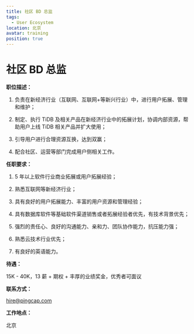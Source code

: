 ```yaml
---
title: 社区 BD 总监
tags:
  - User Ecosystem
location: 北京
avatar: training
position: true
---
```


# 社区 BD 总监

**职位描述：**

1. 负责在新经济行业（互联网、互联网+等新兴行业）中，进行用户拓展、管理和维护；

2. 制定、执行 TiDB 及相关产品在新经济行业中的拓展计划，协调内部资源，帮助用户上线 TiDB 相关产品并扩大使用；

3. 引导用户进行合理资源互换，达到双赢；

4. 配合社区、运营等部门完成用户侧相关工作。

**任职要求：**

1. 5 年以上软件行业商业拓展或用户拓展经验；

2. 熟悉互联网等新经济行业；

3. 具有良好的用户拓展能力、丰富的用户资源和管理经验；

4. 具有数据库软件等基础软件渠道销售或者拓展经验者优先，有技术背景优先；

5. 强烈的责任心、良好的沟通能力、亲和力、团队协作能力，抗压能力强；

6. 熟悉云技术行业优先；

7. 有良好的英语能力。

**待遇：**

15K - 40K，13 薪 + 期权 + 丰厚的业绩奖金，优秀者可面议

**联系方式：**

hire@pingcap.com

**工作地点：**

北京

